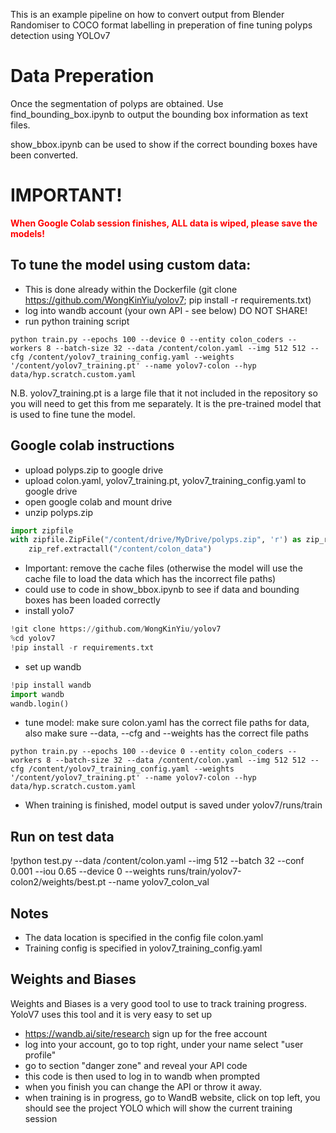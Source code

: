 This is an example pipeline on how to convert output from Blender Randomiser to COCO format labelling in preperation of fine tuning polyps detection using YOLOv7

# Data Preperation
Once the segmentation of polyps are obtained. Use find_bounding_box.ipynb to output the bounding box information as text files.

show_bbox.ipynb can be used to show if the correct bounding boxes have been converted.

# IMPORTANT!
**<span style="color:red">
When Google Colab session finishes, ALL data is wiped, please save the models!
</span>**
## To tune the model using custom data:
- This is done already within the Dockerfile (git clone https://github.com/WongKinYiu/yolov7; pip install -r requirements.txt)
- log into wandb account (your own API - see below) DO NOT SHARE!
- run python training script

```python train.py --epochs 100 --device 0 --entity colon_coders --workers 8 --batch-size 32 --data /content/colon.yaml --img 512 512 --cfg /content/yolov7_training_config.yaml --weights '/content/yolov7_training.pt' --name yolov7-colon --hyp data/hyp.scratch.custom.yaml```

N.B. yolov7_training.pt is a large file that it not included in the repository so you will need to get this from me separately. It is the pre-trained model that is used to fine tune the model.

## Google colab instructions
- upload polyps.zip to google drive
- upload colon.yaml, yolov7_training.pt, yolov7_training_config.yaml to google drive
- open google colab and mount drive
- unzip polyps.zip
```python
import zipfile
with zipfile.ZipFile("/content/drive/MyDrive/polyps.zip", 'r') as zip_ref:
    zip_ref.extractall("/content/colon_data")
```
- Important: remove the cache files (otherwise the model will use the cache file to load the data which has the incorrect file paths)
- could use to code in show_bbox.ipynb to see if data and bounding boxes has been loaded correctly
- install yolo7
```python
!git clone https://github.com/WongKinYiu/yolov7
%cd yolov7
!pip install -r requirements.txt
```
- set up wandb
```python
!pip install wandb
import wandb
wandb.login()
```
- tune model: make sure colon.yaml has the correct file paths for data, also make sure --data, --cfg and --weights has the correct file paths

```python train.py --epochs 100 --device 0 --entity colon_coders --workers 8 --batch-size 32 --data /content/colon.yaml --img 512 512 --cfg /content/yolov7_training_config.yaml --weights '/content/yolov7_training.pt' --name yolov7-colon --hyp data/hyp.scratch.custom.yaml```
- When training is finished, model output is saved under yolov7/runs/train

## Run on test data
!python test.py --data /content/colon.yaml --img 512 --batch 32 --conf 0.001 --iou 0.65 --device 0 --weights runs/train/yolov7-colon2/weights/best.pt --name yolov7_colon_val

## Notes
- The data location is specified in the config file colon.yaml
- Training config is specified in yolov7_training_config.yaml

## Weights and Biases
Weights and Biases is a very good tool to use to track training progress. YoloV7 uses this tool and it is very easy to set up
- https://wandb.ai/site/research sign up for the free account
- log into your account, go to top right, under your name select "user profile"
- go to section "danger zone" and reveal your API code
- this code is then used to log in to wandb when prompted
- when you finish you can change the API or throw it away.
- when training is in progress, go to WandB website, click on top left, you should see the project YOLO which will show the current training session

